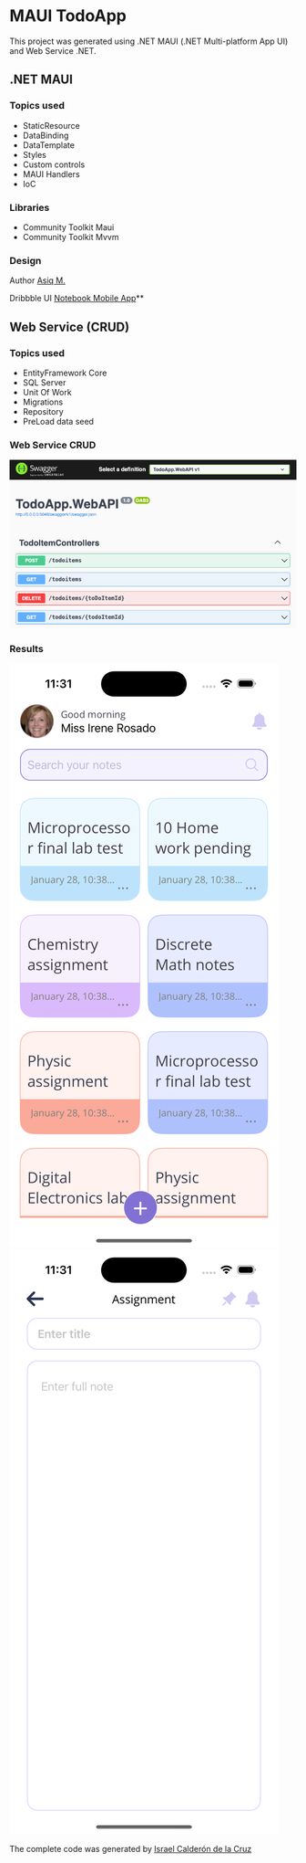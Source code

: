 # MAUI TodoApp

This project was generated using .NET MAUI (.NET Multi-platform App UI) and Web Service .NET.

## .NET MAUI
### Topics used
* StaticResource
* DataBinding
* DataTemplate
* Styles
* Custom controls
* MAUI Handlers
* IoC

### Libraries
* Community Toolkit Maui
* Community Toolkit Mvvm

### Design
Author [Asiq M.](https://dribbble.com/asiq-netro)

Dribbble UI [Notebook Mobile App](https://dribbble.com/shots/23185462-Notebook-Mobile-App)**


## Web Service (CRUD)
### Topics used
* EntityFramework Core
* SQL Server
* Unit Of Work
* Migrations
* Repository
* PreLoad data seed

### Web Service CRUD
![Screenshot](Screenshot/web_service_crud.png)

### Results
![Screenshot](Screenshot/iOS_note1.png)
![Screenshot](Screenshot/iOS_note2.png)

The complete code was generated by [Israel Calderón de la Cruz](https://icalderond.github.io/icalderond/)
